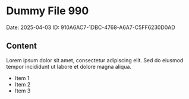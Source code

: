 # Dummy File 990

Date: 2025-04-03
ID: 910A6AC7-1DBC-4768-A6A7-C5FF6230D0AD

## Content

Lorem ipsum dolor sit amet, consectetur adipiscing elit.
Sed do eiusmod tempor incididunt ut labore et dolore magna aliqua.

* Item 1
* Item 2
* Item 3
